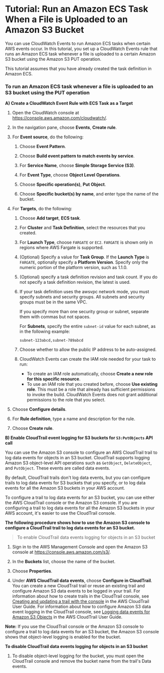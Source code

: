 # Tutorial: Run an Amazon ECS Task When a File is Uploaded to an Amazon S3 Bucket<a name="CloudWatch-Events-tutorial-ECS"></a>

You can use CloudWatch Events to run Amazon ECS tasks when certain AWS events occur\. In this tutorial, you set up a CloudWatch Events rule that runs an Amazon ECS task whenever a file is uploaded to a certain Amazon S3 bucket using the Amazon S3 PUT operation\.

This tutorial assumes that you have already created the task definition in Amazon ECS\.

### To run an Amazon ECS task whenever a file is uploaded to an S3 bucket using the PUT operation

**A) Create a CloudWatch Event Rule with ECS Task as a Target**

1. Open the CloudWatch console at [https://console\.aws\.amazon\.com/cloudwatch/](https://console.aws.amazon.com/cloudwatch/)\.

1. In the navigation pane, choose **Events**, **Create rule**\.

1. For **Event source**, do the following:

   1. Choose **Event Pattern**\.

   1. Choose **Build event pattern to match events by service**\.

   1. For **Service Name**, choose **Simple Storage Service \(S3\)**\.

   1. For **Event Type**, choose **Object Level Operations**\.

   1. Choose **Specific operation\(s\)**, **Put Object**\.

   1. Choose **Specific bucket\(s\) by name**, and enter type the name of the bucket\.

1. For **Targets**, do the following:

   1. Choose **Add target**, **ECS task**\.

   1. For **Cluster** and **Task Definition**, select the resources that you created\.

   1. For **Launch Type**, choose `FARGATE` or `EC2`\. `FARGATE` is shown only in regions where AWS Fargate is supported\.

   1. \(Optional\) Specify a value for **Task Group**\. If the **Launch Type** is `FARGATE`, optionally specify a **Platform Version**\. Specify only the numeric portion of the platform version, such as 1\.1\.0\.

   1. \(Optional\) specify a task definition revision and task count\. If you do not specify a task definition revision, the latest is used\.

   1. If your task definition uses the awsvpc network mode, you must specify subnets and security groups\. All subnets and security groups must be in the same VPC\.

      If you specify more than one security group or subnet, separate them with commas but not spaces\.

      For **Subnets**, specify the entire `subnet-id` value for each subnet, as in the following example:

      `subnet-123abcd,subnet-789abcd`

   1. Choose whether to allow the public IP address to be auto\-assigned\.

   1. CloudWatch Events can create the IAM role needed for your task to run: 
      + To create an IAM role automatically, choose **Create a new role for this specific resource**\.
      + To use an IAM role that you created before, choose **Use existing role**\. This must be a role that already has sufficient permissions to invoke the build\. CloudWatch Events does not grant additional permissions to the role that you select\.

1. Choose **Configure details**\.

1. For **Rule definition**, type a name and description for the rule\.

1. Choose **Create rule**\.

**B) Enable CloudTrail event logging for S3 buckets for `S3:PutObjects` API call**

You can use the Amazon S3 console to configure an AWS CloudTrail trail to log data events for objects in an S3 bucket. CloudTrail supports logging Amazon S3 object-level API operations such as `GetObject`, `DeleteObject`, and `PutObject`. These events are called data events.

By default, CloudTrail trails don't log data events, but you can configure trails to log data events for S3 buckets that you specify, or to log data events for all the Amazon S3 buckets in your AWS account.

To configure a trail to log data events for an S3 bucket, you can use either the AWS CloudTrail console or the Amazon S3 console. If you are configuring a trail to log data events for all the Amazon S3 buckets in your AWS account, it's easier to use the CloudTrail console.

**The following procedure shows how to use the Amazon S3 console to configure a CloudTrail trail to log data events for an S3 bucket.**

> To enable CloudTrail data events logging for objects in an S3 bucket

1. Sign in to the AWS Management Console and open the Amazon S3 console at https://console.aws.amazon.com/s3/.

2. In the **Buckets** list, choose the name of the bucket.

3. Choose **Properties**.

4. Under **AWS CloudTrail data events**, choose **Configure in CloudTrail**.
You can create a new CloudTrail trail or reuse an existing trail and configure Amazon S3 data events to be logged in your trail. For information about how to create trails in the CloudTrail console, see [Creating and updating a trail with the console](https://docs.aws.amazon.com/awscloudtrail/latest/userguide/logging-data-events-with-cloudtrail.html#logging-data-events) in the AWS CloudTrail User Guide. For information about how to configure Amazon S3 data event logging in the CloudTrail console, see [Logging data events for Amazon S3 Objects](https://docs.aws.amazon.com/awscloudtrail/latest/userguide/logging-data-events-with-cloudtrail.html#logging-data-events-examples) in the AWS CloudTrail User Guide.

**Note:**
If you use the CloudTrail console or the Amazon S3 console to configure a trail to log data events for an S3 bucket, the Amazon S3 console shows that object-level logging is enabled for the bucket.

**To disable CloudTrail data events logging for objects in an S3 bucket**

1. To disable object-level logging for the bucket, you must open the CloudTrail console and remove the bucket name from the trail's Data events.
